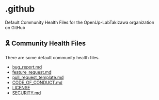 # .github
Default Community Health Files for the OpenUp-LabTakizawa organization on GitHub

## 🎗️ Community Health Files
There are some default community health files.

- [bug_report.md](https://github.com/OpenUp-LabTakizawa/.github/blob/main/.github/ISSUE_TEMPLATE/bug_report.md)
- [feature_request.md](https://github.com/OpenUp-LabTakizawa/.github/blob/main/.github/ISSUE_TEMPLATE/feature_request.md)
- [pull_request_template.md](https://github.com/OpenUp-LabTakizawa/.github/blob/main/.github/pull_request_template.md)
- [CODE_OF_CONDUCT.md](https://github.com/OpenUp-LabTakizawa/.github/blob/main/CODE_OF_CONDUCT.md)
- [LICENSE](https://github.com/OpenUp-LabTakizawa/.github/blob/main/LICENSE)
- [SECURITY.md](https://github.com/OpenUp-LabTakizawa/.github/blob/main/SECURITY.md)
